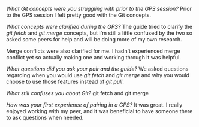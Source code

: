 *What Git concepts were you struggling with prior to the GPS session?*
Prior to the GPS session I felt pretty good with the Git concepts. 

*What concepts were clarified during the GPS?*
The guide tried to clarify the _git fetch_ and _git merge_ concepts, but I'm still a little confused by the two so asked some peers for help and will be doing more of my own research.

Merge conflicts were also clarified for me. I hadn't experienced merge conflict yet so actually making one and working through it was helpful. 

*What questions did you ask your pair and the guide?*
We asked questions regarding when you would use _git fetch_ and _git merge_ and why you would choose to use those features instead of _git pull_.

*What still confuses you about Git?*
git fetch and git merge

*How was your first experience of pairing in a GPS?*
It was great. I really enjoyed working with my peer, and it was beneficial to have someone there to ask questions when needed. 
